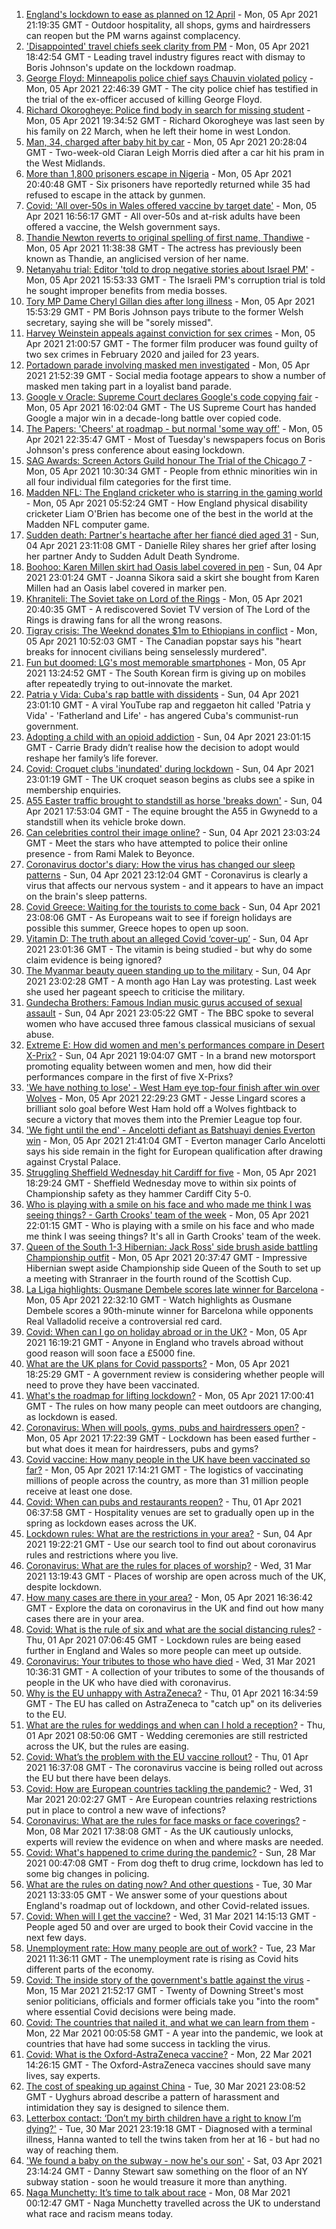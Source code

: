 1. [England's lockdown to ease as planned on 12 April](https://www.bbc.co.uk/news/uk-56641596) - Mon, 05 Apr 2021 21:19:35 GMT - Outdoor hospitality, all shops, gyms and hairdressers can reopen but the PM warns against complacency.
2. ['Disappointed' travel chiefs seek clarity from PM](https://www.bbc.co.uk/news/business-56644058) - Mon, 05 Apr 2021 18:42:54 GMT - Leading travel industry figures react with dismay to Boris Johnson's update on the lockdown roadmap.
3. [George Floyd: Minneapolis police chief says Chauvin violated policy](https://www.bbc.co.uk/news/world-us-canada-56642582) - Mon, 05 Apr 2021 22:46:39 GMT - The city police chief has testified in the trial of the ex-officer accused of killing George Floyd.
4. [Richard Okorogheye: Police find body in search for missing student](https://www.bbc.co.uk/news/uk-56641583) - Mon, 05 Apr 2021 19:34:52 GMT - Richard Okorogheye was last seen by his family on 22 March, when he left their home in west London.
5. [Man, 34, charged after baby hit by car](https://www.bbc.co.uk/news/uk-england-56644335) - Mon, 05 Apr 2021 20:28:04 GMT - Two-week-old Ciaran Leigh Morris died after a car hit his pram in the West Midlands.
6. [More than 1,800 prisoners escape in Nigeria](https://www.bbc.co.uk/news/world-africa-56644577) - Mon, 05 Apr 2021 20:40:48 GMT - Six prisoners have reportedly returned while 35 had refused to escape in the attack by gunmen.
7. [Covid: 'All over-50s in Wales offered vaccine by target date'](https://www.bbc.co.uk/news/uk-wales-56639409) - Mon, 05 Apr 2021 16:56:17 GMT - All over-50s and at-risk adults have been offered a vaccine, the Welsh government says.
8. [Thandie Newton reverts to original spelling of first name, Thandiwe](https://www.bbc.co.uk/news/entertainment-arts-56638260) - Mon, 05 Apr 2021 11:38:38 GMT - The actress has previously been known as Thandie, an anglicised version of her name.
9. [Netanyahu trial: Editor 'told to drop negative stories about Israel PM'](https://www.bbc.co.uk/news/world-middle-east-56606223) - Mon, 05 Apr 2021 15:53:33 GMT - The Israeli PM's corruption trial is told he sought improper benefits from media bosses.
10. [Tory MP Dame Cheryl Gillan dies after long illness](https://www.bbc.co.uk/news/uk-56641597) - Mon, 05 Apr 2021 15:53:29 GMT - PM Boris Johnson pays tribute to the former Welsh secretary, saying she will be "sorely missed".
11. [Harvey Weinstein appeals against conviction for sex crimes](https://www.bbc.co.uk/news/world-us-canada-56642644) - Mon, 05 Apr 2021 21:00:57 GMT - The former film producer was found guilty of two sex crimes in February 2020 and jailed for 23 years.
12. [Portadown parade involving masked men investigated](https://www.bbc.co.uk/news/uk-northern-ireland-56592378) - Mon, 05 Apr 2021 21:52:39 GMT - Social media footage appears to show a number of masked men taking part in a loyalist band parade.
13. [Google v Oracle: Supreme Court declares Google's code copying fair](https://www.bbc.co.uk/news/technology-56639088) - Mon, 05 Apr 2021 16:02:04 GMT - The US Supreme Court has handed Google a major win in a decade-long battle over copied code.
14. [The Papers: 'Cheers' at roadmap - but normal 'some way off'](https://www.bbc.co.uk/news/blogs-the-papers-56644717) - Mon, 05 Apr 2021 22:35:47 GMT - Most of Tuesday's newspapers focus on Boris Johnson's press conference about easing lockdown.
15. [SAG Awards: Screen Actors Guild honour The Trial of the Chicago 7](https://www.bbc.co.uk/news/entertainment-arts-56637214) - Mon, 05 Apr 2021 10:30:34 GMT - People from ethnic minorities win in all four individual film categories for the first time.
16. [Madden NFL: The England cricketer who is starring in the gaming world](https://www.bbc.co.uk/sport/cricket/56588937) - Mon, 05 Apr 2021 05:52:24 GMT - How England physical disability cricketer Liam O'Brien has become one of the best in the world at the Madden NFL computer game.
17. [Sudden death: Partner's heartache after her fiancé died aged 31](https://www.bbc.co.uk/news/uk-england-lancashire-56590347) - Sun, 04 Apr 2021 23:11:08 GMT - Danielle Riley shares her grief after losing her partner Andy to Sudden Adult Death Syndrome.
18. [Boohoo: Karen Millen skirt had Oasis label covered in pen](https://www.bbc.co.uk/news/business-56630546) - Sun, 04 Apr 2021 23:01:24 GMT - Joanna Sikora said a skirt she bought from Karen Millen had an Oasis label covered in marker pen.
19. [Khraniteli: The Soviet take on Lord of the Rings](https://www.bbc.co.uk/news/world-europe-56641258) - Mon, 05 Apr 2021 20:40:35 GMT - A rediscovered Soviet TV version of The Lord of the Rings is drawing fans for all the wrong reasons.
20. [Tigray crisis: The Weeknd donates $1m to Ethiopians in conflict](https://www.bbc.co.uk/news/world-africa-56638328) - Mon, 05 Apr 2021 10:52:03 GMT - The Canadian popstar says his "heart breaks for innocent civilians being senselessly murdered".
21. [Fun but doomed: LG's most memorable smartphones](https://www.bbc.co.uk/news/technology-56638991) - Mon, 05 Apr 2021 13:24:52 GMT - The South Korean firm is giving up on mobiles after repeatedly trying to out-innovate the market.
22. [Patria y Vida: Cuba's rap battle with dissidents](https://www.bbc.co.uk/news/world-latin-america-56606748) - Sun, 04 Apr 2021 23:01:10 GMT - A viral YouTube rap and reggaeton hit called 'Patria y Vida' - 'Fatherland and Life' - has angered Cuba's communist-run government.
23. [Adopting a child with an opioid addiction](https://www.bbc.co.uk/news/world-us-canada-56581394) - Sun, 04 Apr 2021 23:01:15 GMT - Carrie Brady didn’t realise how the decision to adopt would reshape her family’s life forever.
24. [Covid: Croquet clubs 'inundated' during lockdown](https://www.bbc.co.uk/news/uk-england-sussex-56593488) - Sun, 04 Apr 2021 23:01:19 GMT - The UK croquet season begins as clubs see a spike in membership enquiries.
25. [A55 Easter traffic brought to standstill as horse 'breaks down'](https://www.bbc.co.uk/news/uk-wales-56634445) - Sun, 04 Apr 2021 17:53:04 GMT - The equine brought the A55 in Gwynedd to a standstill when its vehicle broke down.
26. [Can celebrities control their image online?](https://www.bbc.co.uk/news/entertainment-arts-56592762) - Sun, 04 Apr 2021 23:03:24 GMT - Meet the stars who have attempted to police their online presence - from Rami Malek to Beyonce.
27. [Coronavirus doctor's diary: How the virus has changed our sleep patterns](https://www.bbc.co.uk/news/health-56618649) - Sun, 04 Apr 2021 23:12:04 GMT - Coronavirus is clearly a virus that affects our nervous system - and it appears to have an impact on the brain's sleep patterns.
28. [Covid Greece: Waiting for the tourists to come back](https://www.bbc.co.uk/news/world-europe-56600957) - Sun, 04 Apr 2021 23:08:06 GMT - As Europeans wait to see if foreign holidays are possible this summer, Greece hopes to open up soon.
29. [Vitamin D: The truth about an alleged Covid ‘cover-up’](https://www.bbc.co.uk/news/health-56180921) - Sun, 04 Apr 2021 23:01:36 GMT - The vitamin is being studied - but why do some claim evidence is being ignored?
30. [The Myanmar beauty queen standing up to the military](https://www.bbc.co.uk/news/world-asia-56602683) - Sun, 04 Apr 2021 23:02:28 GMT - A month ago Han Lay was protesting. Last week she used her pageant speech to criticise the military.
31. [Gundecha Brothers: Famous Indian music gurus accused of sexual assault](https://www.bbc.co.uk/news/world-asia-india-56523999) - Sun, 04 Apr 2021 23:05:22 GMT - The BBC spoke to several women who have accused three famous classical musicians of sexual abuse.
32. [Extreme E: How did women and men's performances compare in Desert X-Prix?](https://www.bbc.co.uk/sport/motorsport/56618503) - Sun, 04 Apr 2021 19:04:07 GMT - In a brand new motorsport promoting equality between women and men, how did their performances compare in the first of five X-Prixs?
33. ['We have nothing to lose' - West Ham eye top-four finish after win over Wolves](https://www.bbc.co.uk/sport/football/56560430) - Mon, 05 Apr 2021 22:29:23 GMT - Jesse Lingard scores a brilliant solo goal before West Ham hold off a Wolves fightback to secure a victory that moves them into the Premier League top four.
34. ['We fight until the end' - Ancelotti defiant as Batshuayi denies Everton win](https://www.bbc.co.uk/sport/football/56560431) - Mon, 05 Apr 2021 21:41:04 GMT - Everton manager Carlo Ancelotti says his side remain in the fight for European qualification after drawing against Crystal Palace.
35. [Struggling Sheffield Wednesday hit Cardiff for five](https://www.bbc.co.uk/sport/football/56560217) - Mon, 05 Apr 2021 18:29:24 GMT - Sheffield Wednesday move to within six points of Championship safety as they hammer Cardiff City 5-0.
36. [Who is playing with a smile on his face and who made me think I was seeing things? - Garth Crooks' team of the week](https://www.bbc.co.uk/sport/football/56598493) - Mon, 05 Apr 2021 22:01:15 GMT - Who is playing with a smile on his face and who made me think I was seeing things? It's all in Garth Crooks' team of the week.
37. [Queen of the South 1-3 Hibernian: Jack Ross' side brush aside battling Championship outfit](https://www.bbc.co.uk/sport/football/55776818) - Mon, 05 Apr 2021 20:37:47 GMT - Impressive Hibernian swept aside Championship side Queen of the South to set up a meeting with Stranraer in the fourth round of the Scottish Cup.
38. [La Liga highlights: Ousmane Dembele scores late winner for Barcelona](https://www.bbc.co.uk/sport/av/football/56644951) - Mon, 05 Apr 2021 22:32:10 GMT - Watch highlights as Ousmane Dembele scores a 90th-minute winner for Barcelona while opponents Real Valladolid receive a controversial red card.
39. [Covid: When can I go on holiday abroad or in the UK?](https://www.bbc.co.uk/news/explainers-52646738) - Mon, 05 Apr 2021 16:19:21 GMT - Anyone in England who travels abroad without good reason will soon face a £5000 fine.
40. [What are the UK plans for Covid passports?](https://www.bbc.co.uk/news/explainers-55718553) - Mon, 05 Apr 2021 18:25:29 GMT - A government review is considering whether people will need to prove they have been vaccinated.
41. [What's the roadmap for lifting lockdown?](https://www.bbc.co.uk/news/explainers-52530518) - Mon, 05 Apr 2021 17:00:41 GMT - The rules on how many people can meet outdoors are changing, as lockdown is eased.
42. [Coronavirus: When will pools, gyms, pubs and hairdressers open?](https://www.bbc.co.uk/news/explainers-53349989) - Mon, 05 Apr 2021 17:22:39 GMT - Lockdown has been eased further - but what does it mean for hairdressers, pubs and gyms?
43. [Covid vaccine: How many people in the UK have been vaccinated so far?](https://www.bbc.co.uk/news/health-55274833) - Mon, 05 Apr 2021 17:14:21 GMT - The logistics of vaccinating millions of people across the country, as more than 31 million people receive at least one dose.
44. [Covid: When can pubs and restaurants reopen?](https://www.bbc.co.uk/news/business-52977388) - Thu, 01 Apr 2021 06:37:58 GMT - Hospitality venues are set to gradually open up in the spring as lockdown eases across the UK.
45. [Lockdown rules: What are the restrictions in your area?](https://www.bbc.co.uk/news/uk-54373904) - Sun, 04 Apr 2021 19:22:21 GMT - Use our search tool to find out about coronavirus rules and restrictions where you live.
46. [Coronavirus: What are the rules for places of worship?](https://www.bbc.co.uk/news/explainers-53219921) - Wed, 31 Mar 2021 13:19:43 GMT - Places of worship are open across much of the UK, despite lockdown.
47. [How many cases are there in your area?](https://www.bbc.co.uk/news/uk-51768274) - Mon, 05 Apr 2021 16:36:42 GMT - Explore the data on coronavirus in the UK and find out how many cases there are in your area.
48. [Covid: What is the rule of six and what are the social distancing rules?](https://www.bbc.co.uk/news/uk-51506729) - Thu, 01 Apr 2021 07:06:45 GMT - Lockdown rules are being eased further in England and Wales so more people can meet up outside.
49. [Coronavirus: Your tributes to those who have died](https://www.bbc.co.uk/news/uk-52676411) - Wed, 31 Mar 2021 10:36:31 GMT - A collection of your tributes to some of the thousands of people in the UK who have died with coronavirus.
50. [Why is the EU unhappy with AstraZeneca?](https://www.bbc.co.uk/news/56483766) - Thu, 01 Apr 2021 16:34:59 GMT - The EU has called on AstraZeneca to "catch up" on its deliveries to the EU.
51. [What are the rules for weddings and when can I hold a reception?](https://www.bbc.co.uk/news/explainers-52811509) - Thu, 01 Apr 2021 08:50:06 GMT - Wedding ceremonies are still restricted across the UK, but the rules are easing.
52. [Covid: What’s the problem with the EU vaccine rollout?](https://www.bbc.co.uk/news/explainers-52380823) - Thu, 01 Apr 2021 16:37:08 GMT - The coronavirus vaccine is being rolled out across the EU but there have been delays.
53. [Covid: How are European countries tackling the pandemic?](https://www.bbc.co.uk/news/explainers-53640249) - Wed, 31 Mar 2021 20:02:27 GMT - Are European countries relaxing restrictions put in place to control a new wave of infections?
54. [Coronavirus: What are the rules for face masks or face coverings?](https://www.bbc.co.uk/news/health-51205344) - Mon, 08 Mar 2021 17:38:08 GMT - As the UK cautiously unlocks, experts will review the evidence on when and where masks are needed.
55. [Covid: What's happened to crime during the pandemic?](https://www.bbc.co.uk/news/56463680) - Sun, 28 Mar 2021 00:47:08 GMT - From dog theft to drug crime, lockdown has led to some big changes in policing.
56. [What are the rules on dating now? And other questions](https://www.bbc.co.uk/news/world-asia-china-51176409) - Tue, 30 Mar 2021 13:33:05 GMT - We answer some of your questions about England's roadmap out of lockdown, and other Covid-related issues.
57. [Covid: When will I get the vaccine?](https://www.bbc.co.uk/news/health-55045639) - Wed, 31 Mar 2021 14:15:13 GMT - People aged 50 and over are urged to book their Covid vaccine in the next few days.
58. [Unemployment rate: How many people are out of work?](https://www.bbc.co.uk/news/business-52660591) - Tue, 23 Mar 2021 11:36:11 GMT - The unemployment rate is rising as Covid hits different parts of the economy.
59. [Covid: The inside story of the government's battle against the virus](https://www.bbc.co.uk/news/uk-politics-56361599) - Mon, 15 Mar 2021 21:52:17 GMT - Twenty of Downing Street's most senior politicians, officials and former officials take you "into the room" where essential Covid decisions were being made.
60. [Covid: The countries that nailed it, and what we can learn from them](https://www.bbc.co.uk/news/uk-56455030) - Mon, 22 Mar 2021 00:05:58 GMT - A year into the pandemic, we look at countries that have had some success in tackling the virus.
61. [Covid: What is the Oxford-AstraZeneca vaccine?](https://www.bbc.co.uk/news/health-55302595) - Mon, 22 Mar 2021 14:26:15 GMT - The Oxford-AstraZeneca vaccines should save many lives, say experts.
62. [The cost of speaking up against China](https://www.bbc.co.uk/news/world-asia-china-56563449) - Tue, 30 Mar 2021 23:08:52 GMT - Uyghurs abroad describe a pattern of harassment and intimidation they say is designed to silence them.
63. [Letterbox contact: ‘Don’t my birth children have a right to know I’m dying?'](https://www.bbc.co.uk/news/stories-56576285) - Tue, 30 Mar 2021 23:19:18 GMT - Diagnosed with a terminal illness, Hanna wanted to tell the twins taken from her at 16 - but had no way of reaching them.
64. ['We found a baby on the subway - now he's our son'](https://www.bbc.co.uk/news/stories-56409764) - Sat, 03 Apr 2021 23:14:24 GMT - Danny Stewart saw something on the floor of an NY subway station - soon he would treasure it more than anything.
65. [Naga Munchetty: It’s time to talk about race](https://www.bbc.co.uk/news/stories-56253480) - Mon, 08 Mar 2021 00:12:47 GMT - Naga Munchetty travelled across the UK to understand what race and racism means today.
